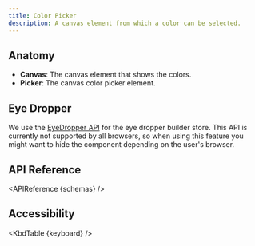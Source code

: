```yaml
---
title: Color Picker
description: A canvas element from which a color can be selected.
---
```


<script>
    import { KbdTable, APIReference, Preview } from '$docs/components'
    export let schemas;
    export let keyboard;
</script>

## Anatomy

- **Canvas**: The canvas element that shows the colors.
- **Picker**: The canvas color picker element.

## Eye Dropper

We use the [EyeDropper API](https://developer.mozilla.org/en-US/docs/Web/API/EyeDropper) for the eye dropper builder store. This API is currently not supported by all browsers, so when using this feature you might want to hide the component depending on the user's browser.

## API Reference

<APIReference {schemas} />

## Accessibility

<KbdTable {keyboard} />
